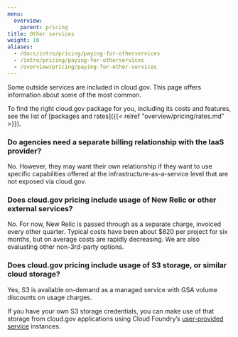 ```yaml
---
menu:
  overview:
    parent: pricing
title: Other services
weight: 10
aliases:
  - /docs/intro/pricing/paying-for-otherservices
  - /intro/pricing/paying-for-otherservices
  - /overview/pricing/paying-for-other-services
---
```

Some outside services are included in cloud.gov. This page offers information about some of the most common.

To find the right cloud.gov package for you, including its costs and features, see the list of [packages and rates]({{< relref "overview/pricing/rates.md" >}}).

<!--
TODO
- TCO statement (red/not-included stuff)
-->

### Do agencies need a separate billing relationship with the IaaS provider?

No. However, they may want their own relationship if they want to use specific capabilities offered at the infrastructure-as-a-service level that are not exposed via cloud.gov.

### Does cloud.gov pricing include usage of New Relic or other external services?

No. For now, New Relic is passed through as a separate charge, invoiced every other quarter. Typical costs have been about $820 per project for six months, but on average costs are rapidly decreasing. We are also evaluating other non-3rd-party options.

### Does cloud.gov pricing include usage of S3 storage, or similar cloud storage?

Yes, S3 is available on-demand as a managed service with GSA volume discounts on usage charges.

If you have your own S3 storage credentials, you can make use of that storage from cloud.gov applications using Cloud Foundry’s [user-provided service](https://docs.cloudfoundry.org/devguide/services/user-provided.html) instances.
